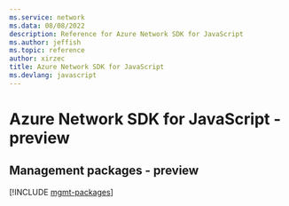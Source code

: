 ```yaml
---
ms.service: network
ms.data: 08/08/2022
description: Reference for Azure Network SDK for JavaScript
ms.author: jeffish
ms.topic: reference
author: xirzec
title: Azure Network SDK for JavaScript
ms.devlang: javascript
---
```

# Azure Network SDK for JavaScript - preview

## Management packages - preview
[!INCLUDE [mgmt-packages](network-mgmt-index.md)]